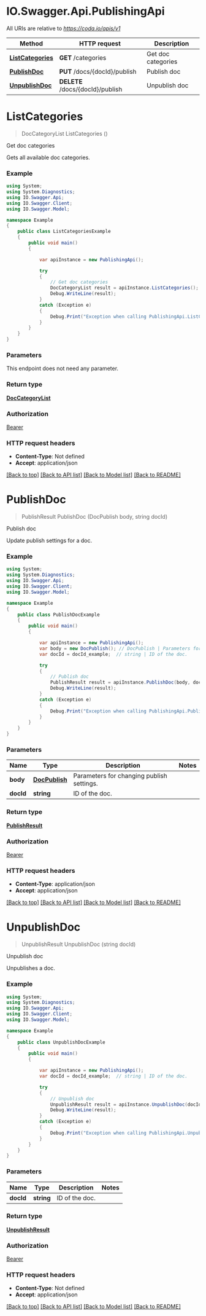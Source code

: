 # IO.Swagger.Api.PublishingApi

All URIs are relative to *https://coda.io/apis/v1*

Method | HTTP request | Description
------------- | ------------- | -------------
[**ListCategories**](PublishingApi.md#listcategories) | **GET** /categories | Get doc categories
[**PublishDoc**](PublishingApi.md#publishdoc) | **PUT** /docs/{docId}/publish | Publish doc
[**UnpublishDoc**](PublishingApi.md#unpublishdoc) | **DELETE** /docs/{docId}/publish | Unpublish doc

<a name="listcategories"></a>
# **ListCategories**
> DocCategoryList ListCategories ()

Get doc categories

Gets all available doc categories.

### Example
```csharp
using System;
using System.Diagnostics;
using IO.Swagger.Api;
using IO.Swagger.Client;
using IO.Swagger.Model;

namespace Example
{
    public class ListCategoriesExample
    {
        public void main()
        {

            var apiInstance = new PublishingApi();

            try
            {
                // Get doc categories
                DocCategoryList result = apiInstance.ListCategories();
                Debug.WriteLine(result);
            }
            catch (Exception e)
            {
                Debug.Print("Exception when calling PublishingApi.ListCategories: " + e.Message );
            }
        }
    }
}
```

### Parameters
This endpoint does not need any parameter.

### Return type

[**DocCategoryList**](DocCategoryList.md)

### Authorization

[Bearer](../README.md#Bearer)

### HTTP request headers

 - **Content-Type**: Not defined
 - **Accept**: application/json

[[Back to top]](#) [[Back to API list]](../README.md#documentation-for-api-endpoints) [[Back to Model list]](../README.md#documentation-for-models) [[Back to README]](../README.md)
<a name="publishdoc"></a>
# **PublishDoc**
> PublishResult PublishDoc (DocPublish body, string docId)

Publish doc

Update publish settings for a doc.

### Example
```csharp
using System;
using System.Diagnostics;
using IO.Swagger.Api;
using IO.Swagger.Client;
using IO.Swagger.Model;

namespace Example
{
    public class PublishDocExample
    {
        public void main()
        {

            var apiInstance = new PublishingApi();
            var body = new DocPublish(); // DocPublish | Parameters for changing publish settings.
            var docId = docId_example;  // string | ID of the doc.

            try
            {
                // Publish doc
                PublishResult result = apiInstance.PublishDoc(body, docId);
                Debug.WriteLine(result);
            }
            catch (Exception e)
            {
                Debug.Print("Exception when calling PublishingApi.PublishDoc: " + e.Message );
            }
        }
    }
}
```

### Parameters

Name | Type | Description  | Notes
------------- | ------------- | ------------- | -------------
 **body** | [**DocPublish**](DocPublish.md)| Parameters for changing publish settings. | 
 **docId** | **string**| ID of the doc. | 

### Return type

[**PublishResult**](PublishResult.md)

### Authorization

[Bearer](../README.md#Bearer)

### HTTP request headers

 - **Content-Type**: application/json
 - **Accept**: application/json

[[Back to top]](#) [[Back to API list]](../README.md#documentation-for-api-endpoints) [[Back to Model list]](../README.md#documentation-for-models) [[Back to README]](../README.md)
<a name="unpublishdoc"></a>
# **UnpublishDoc**
> UnpublishResult UnpublishDoc (string docId)

Unpublish doc

Unpublishes a doc.

### Example
```csharp
using System;
using System.Diagnostics;
using IO.Swagger.Api;
using IO.Swagger.Client;
using IO.Swagger.Model;

namespace Example
{
    public class UnpublishDocExample
    {
        public void main()
        {

            var apiInstance = new PublishingApi();
            var docId = docId_example;  // string | ID of the doc.

            try
            {
                // Unpublish doc
                UnpublishResult result = apiInstance.UnpublishDoc(docId);
                Debug.WriteLine(result);
            }
            catch (Exception e)
            {
                Debug.Print("Exception when calling PublishingApi.UnpublishDoc: " + e.Message );
            }
        }
    }
}
```

### Parameters

Name | Type | Description  | Notes
------------- | ------------- | ------------- | -------------
 **docId** | **string**| ID of the doc. | 

### Return type

[**UnpublishResult**](UnpublishResult.md)

### Authorization

[Bearer](../README.md#Bearer)

### HTTP request headers

 - **Content-Type**: Not defined
 - **Accept**: application/json

[[Back to top]](#) [[Back to API list]](../README.md#documentation-for-api-endpoints) [[Back to Model list]](../README.md#documentation-for-models) [[Back to README]](../README.md)
